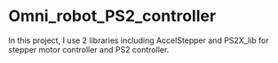 # Omni_robot_PS2_controller

In this project, I use 2 libraries including AccelStepper and PS2X_lib for stepper motor controller and PS2 controller.
